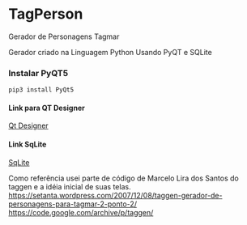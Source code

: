 # TagPerson
Gerador de Personagens Tagmar

Gerador criado na Linguagem Python Usando PyQT e SQLite

### Instalar PyQT5
```
pip3 install PyQt5
```


#### Link para QT Designer
[Qt Designer](https://build-system.fman.io/qt-designer-download)



#### Link SqLite
[SqLite](https://www.sqlite.org/index.html)

Como referência usei parte de código de Marcelo Lira dos Santos do taggen
e a idéia inicial de suas telas.
https://setanta.wordpress.com/2007/12/08/taggen-gerador-de-personagens-para-tagmar-2-ponto-2/
https://code.google.com/archive/p/taggen/
